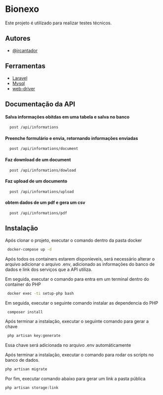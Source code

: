 
# Bionexo

Este projeto é utilizado para realizar testes técnicos.




## Autores

- [@jrcantador](https://github.com/jrcantador)


## Ferramentas

 - [Laravel](https://laravel.com/)
 - [Mysql](https://www.mysql.com/)
 - [web-driver](https://github.com/php-webdriver/php-webdriver)


## Documentação da API

####  Salva informações obitdas em uma tabela e salva no banco

```http
  post /api/informations
```

#### Preenche formulário e envia, retornando informações enviadas

```http
  post /api/informations/document
```

#### Faz download de um document

```http
  post /api/informations/dowload
```

#### Faz upload de um documento

```http
  post /api/informations/upload
```

#### obtem dados de um pdf e gera um csv

```http
  post /api/informations/pdf
```



## Instalação

Após clonar o projeto, executar o comando dentro da pasta docker

```bash
 docker-compose up -d
```
    
Após todos os containers estarem disponíeveis, será necessário alterar o arquivo adicionar o arquivo .env, adicionado as informações do banco de dados e link dos serviços que a API utiliza.


Em seguida, executar o comando para entra em um terminal dentro do container do PHP

```bash
 docker exec -ti setup-php bash
```

Em seguida, executar o seguinte comando instalar as dependencia do PHP

```bash
 composer install
```


Após terminar a instalação,  executar o seguinte comando para  gerar a chave

```bash
 php artisan key:generate
```
Essa chave será adicionada no arquivo .env automáticamente

Após terminar a instalação, executar o comando para rodar os scripts no banco de dados.

```bash
php artisan migrate
```


Por fim, executar comando abaixo para gerar um link a pasta pública

```bash
php artisan storage:link
```
